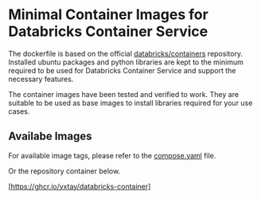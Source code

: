 # Minimal Container Images for Databricks Container Service

The dockerfile is based on the official
[databricks/containers](https://github.com/databricks/containers) repository.
Installed ubuntu packages and python libraries are kept to the minimum required
to be used for Databricks Container Service and support the necessary features.

The container images have been tested and verified to work.
They are suitable to be used as base images
to install libraries required for your use cases.

## Availabe Images

For available image tags, please refer to the [compose.yaml](compose.yaml) file.

Or the repository container below.

[https://ghcr.io/yxtay/databricks-container]
